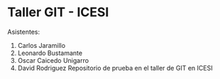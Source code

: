 # Taller GIT - ICESI
Asistentes:
1.  Carlos Jaramillo
2.  Leonardo Bustamante
3.  Oscar Caicedo Unigarro
4.  David Rodriguez
Repositorio de prueba  en el taller de GIT en ICESI
